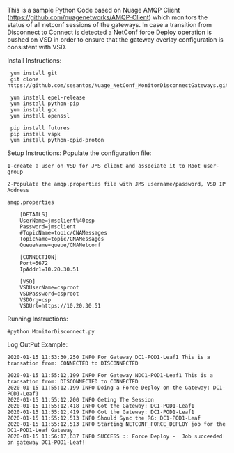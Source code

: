 This is a sample Python Code based on Nuage AMQP Client (https://github.com/nuagenetworks/AMQP-Client) which monitors the status of all netconf sessions of the gateways.
In case a transition from Disconnect to Connect is detected a NetConf force Deploy operation is pushed on VSD in order to ensure that the gateway overlay configuration is consistent with VSD.


Install Instructions:

	 yum install git
	 git clone https://github.com/sesantos/Nuage_NetConf_MonitorDisconnectGateways.git

	 yum install epel-release
	 yum install python-pip
	 yum install gcc
	 yum install openssl

	 pip install futures
	 pip install vspk
	 yum install python-qpid-proton


Setup Instructions:
	Populate the configuration file:

	1-create a user on VSD for JMS client and associate it to Root user-group

	2-Populate the amqp.properties file with JMS username/password, VSD IP Address

	amqp.properties

		[DETAILS]
		UserName=jmsclient%40csp
		Password=jmsclient
		#TopicName=topic/CNAMessages
		TopicName=topic/CNAMessages
		QueueName=queue/CNANetconf

		[CONNECTION]
		Port=5672
		IpAddr1=10.20.30.51

		[VSD]
		VSDUserName=csproot
		VSDPassword=csproot
		VSDOrg=csp
		VSDUrl=https://10.20.30.51

Running Instructions:
 
	#python MonitorDisconnect.py

Log OutPut Example:

	2020-01-15 11:53:30,250 INFO For Gateway DC1-POD1-Leaf1 This is a transation from: CONNECTED to DISCONNECTED

	2020-01-15 11:55:12,199 INFO For Gateway NDC1-POD1-Leaf1 This is a transation from: DISCONNECTED to CONNECTED
	2020-01-15 11:55:12,199 INFO Doing a Force Deploy on the Gateway: DC1-POD1-Leaf1
	2020-01-15 11:55:12,200 INFO Geting The Session
	2020-01-15 11:55:12,418 INFO Got the Gateway: DC1-POD1-Leaf1
	2020-01-15 11:55:12,419 INFO Got the Gateway: DC1-POD1-Leaf1
	2020-01-15 11:55:12,513 INFO Should Sync the RG: DC1-POD1-Leaf
	2020-01-15 11:55:12,513 INFO Starting NETCONF_FORCE_DEPLOY job for the DC1-POD1-Leaf Gateway
	2020-01-15 11:56:17,637 INFO SUCCESS :: Force Deploy -  Job succeeded on gateway DC1-POD1-Leaf!
	
